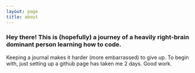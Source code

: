 ```yaml
---
layout: page
title: about
---
```



### Hey there! This is (hopefully) a journey of a heavily right-brain dominant person learning how to code. 

Keeping a journal makes it harder (more embarrassed) to give up. To begin with, just setting up a github page has taken me 2 days. Good work.

